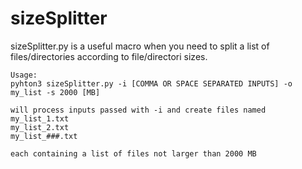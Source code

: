 # sizeSplitter

sizeSplitter.py is a useful macro when you need to split a list of files/directories according to file/directori sizes.

```
Usage:
pyhton3 sizeSplitter.py -i [COMMA OR SPACE SEPARATED INPUTS] -o my_list -s 2000 [MB]

will process inputs passed with -i and create files named
my_list_1.txt
my_list_2.txt
my_list_###.txt

each containing a list of files not larger than 2000 MB

```


